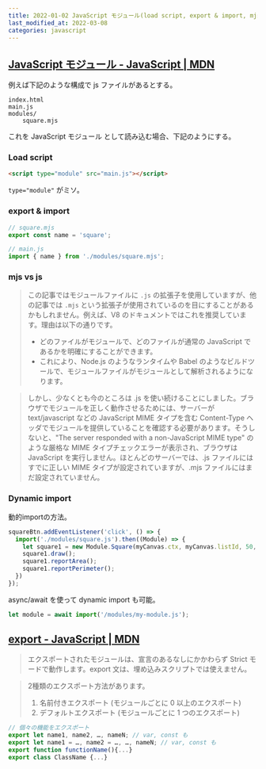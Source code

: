 ```yaml
---
title: 2022-01-02 JavaScript モジュール(load script, export & import, mjs vs js, Dynamic import) / export
last_modified_at: 2022-03-08
categories: javascript
---
```


## [JavaScript モジュール - JavaScript | MDN](https://developer.mozilla.org/ja/docs/Web/JavaScript/Guide/Modules)

例えば下記のような構成で js ファイルがあるとする。

```
index.html
main.js
modules/
    square.mjs
```

これを JavaScript モジュール として読み込む場合、下記のようにする。

### Load script

```html
<script type="module" src="main.js"></script>
```

`type="module"` がミソ。

### export & import

```js
// square.mjs
export const name = 'square';
```

```js
// main.js
import { name } from './modules/square.mjs';
```

### mjs vs js

> この記事ではモジュールファイルに `.js` の拡張子を使用していますが、他の記事では `.mjs` という拡張子が使用されているのを目にすることがあるかもしれません。例えば、V8 のドキュメントではこれを推奨しています。理由は以下の通りです。
> 
> - どのファイルがモジュールで、どのファイルが通常の JavaScript であるかを明確にすることができます。
> - これにより、Node.js のようなランタイムや Babel のようなビルドツールで、モジュールファイルがモジュールとして解析されるようになります。

> しかし、少なくとも今のところは .js を使い続けることにしました。ブラウザでモジュールを正しく動作させるためには、サーバーが text/javascript などの JavaScript MIME タイプを含む Content-Type ヘッダでモジュールを提供していることを確認する必要があります。そうしないと、"The server responded with a non-JavaScript MIME type" のような厳格な MIME タイプチェックエラーが表示され、ブラウザは JavaScript を実行しません。ほとんどのサーバーでは、.js ファイルにはすでに正しい MIME タイプが設定されていますが、.mjs ファイルにはまだ設定されていません。

### Dynamic import

動的importの方法。

```js
squareBtn.addEventListener('click', () => {
  import('./modules/square.js').then((Module) => {
    let square1 = new Module.Square(myCanvas.ctx, myCanvas.listId, 50, 50, 100, 'blue');
    square1.draw();
    square1.reportArea();
    square1.reportPerimeter();
  })
});
```

async/await を使って dynamic import も可能。

```js
let module = await import('/modules/my-module.js');
````

## [export - JavaScript | MDN](https://developer.mozilla.org/ja/docs/Web/JavaScript/Reference/Statements/export)

> エクスポートされたモジュールは、宣言のあるなしにかかわらず Strict モードで動作します。export 文は、埋め込みスクリプトでは使えません。

> 2種類のエクスポート方法があります。
> 
> 1. 名前付きエクスポート (モジュールごとに 0 以上のエクスポート)
> 1. デフォルトエクスポート (モジュールごとに 1 つのエクスポート)

```js
// 個々の機能をエクスポート
export let name1, name2, …, nameN; // var, const も
export let name1 = …, name2 = …, …, nameN; // var, const も
export function functionName(){...}
export class ClassName {...}
```
